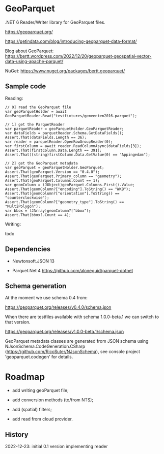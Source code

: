 # GeoParquet

.NET 6 Reader/Writer library for GeoParquet files.

https://geoparquet.org/

https://getindata.com/blog/introducing-geoparquet-data-format/

Blog about GeoParquet: https://bertt.wordpress.com/2022/12/20/geoparquet-geospatial-vector-data-using-apache-parquet/

NuGet: https://www.nuget.org/packages/bertt.geoparquet/

## Sample code

Reading:

```
// 0] read the GeoParquet file
var geoParquetHolder = await GeoParquetReader.Read("testfixtures/gemeenten2016.parquet");
        
// 1] get the ParquetReader
var parquetReader = geoParquetHolder.GeoParquetReader;
var dataFields = parquetReader.Schema.GetDataFields();
Assert.That(dataFields.Length == 36);
var reader = parquetReader.OpenRowGroupReader(0);
var firstColumn = await reader.ReadColumnAsync(dataFields[3]);
Assert.That(firstColumn.Data.Length == 391);
Assert.That((string)firstColumn.Data.GetValue(0) == "Appingedam");

// 2] get the GeoParquet metadata
var geoParquet = geoParquetHolder.GeoParquet;
Assert.That(geoParquet.Version == "0.4.0");
Assert.That(geoParquet.Primary_column == "geometry");
Assert.That(geoParquet.Columns.Count == 1);
var geomColumn = (JObject)geoParquet.Columns.First().Value;
Assert.That(geomColumn?["encoding"].ToString() == "WKB");
Assert.That(geomColumn?["orientation"].ToString() == "counterclockwise");
Assert.That(geomColumn?["geometry_type"].ToString() == "MultiPolygon");
var bbox = (JArray)geomColumn?["bbox"];
Assert.That(bbox?.Count == 4);
```

Writing: 

todo 

## Dependencies

- Newtonsoft.JSON 13

- Parquet.Net 4 https://github.com/aloneguid/parquet-dotnet

## Schema generation 

At the moment we use schema 0.4 from:

https://geoparquet.org/releases/v0.4.0/schema.json

When there are testfiles available with schema 1.0.0-beta.1 we can switch to that version.

https://geoparquet.org/releases/v1.0.0-beta.1/schema.json

GeoParquet metadata classes are generated from JSON schema using NJsonSchema.CodeGeneration.CSharp (https://github.com/RicoSuter/NJsonSchema), see console project 
'geoparquet.codegen' for details.


# Roadmap

- add writing geoParquet file;

- add conversion methods (to/from NTS);

- add (spatial) filters;

- add read from cloud provider.

## History

2022-12-23: initial 0.1 version implementing reader

